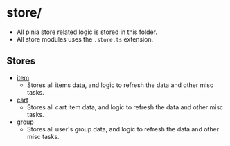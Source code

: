 # store/
- All pinia store related logic is stored in this folder.
- All store modules uses the `.store.ts` extension.


## Stores
- [item](./item.store.ts)
    - Stores all items data, and logic to refresh the data and other misc tasks.
- [cart](./cart.store.ts)
    - Stores all cart item data, and logic to refresh the data and other misc tasks.
- [group](./group.store.ts)
    - Stores all user's group data, and logic to refresh the data and other misc tasks.